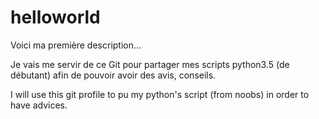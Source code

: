 # helloworld

Voici ma première description...

Je vais me servir de ce Git pour partager mes scripts python3.5 (de débutant) afin de pouvoir avoir des avis, conseils.

I will use this git profile to pu my python's script (from noobs) in order to have advices. 


